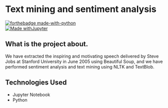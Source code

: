 # Text mining and sentiment analysis

[![forthebadge made-with-python](http://ForTheBadge.com/images/badges/made-with-python.svg)](https://www.python.org/)  
[![Made withJupyter](https://img.shields.io/badge/Made%20with-Jupyter-orange?style=for-the-badge&logo=Jupyter)](https://jupyter.org/try)

## What is the project about.
We have extracted the inspiring and motivating speech delivered by Steve Jobs at Stanford University in June 2005 using Beautiful Soup, and we have performed sentiment analysis and text mining using NLTK and TextBlob.

## Technologies Used
* Jupyter Notebook
* Python


